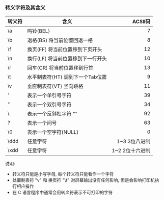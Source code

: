 ### 转义字符及其含义
转义符       |     含义                         |    ACSII码 
:------------|----------------------------------|--------------:
     \a      |    鸣铃(BEL)                     |      7        
     \b      | 退格(BS) 将当前位置回退一格      |      8        
     \f      | 换页(FF) 将当前位置移到下页开头  |      12      
     \n      | 换行(LF) 将当前位置移到下一行开头|      10      
     \r      | 回车(CR) 将当前位置移到行首      |      13       
     \t      | 水平制表符(HT) 调到下一个Tab位置 |      9        
     \v      | 垂直制表符(VT) 竖向跳格          |      11
     \'      | 表示一个单引号字符               |      39         
     \"      | 表示一个双引号字符               |      34         
     \\      | 表示一个反斜杠字符 "\"           |      92        
     \?      | 表示一个问号                     |      63        
     \0      | 表示一个空字符(NULL)             |      0           
     \ddd    | 任意字符                         | 1~3 3位八进制
     \xdd    | 任意字符                         | 1~2 2位十六进制
     
说明:
  * 转义符只能是小写字母, 每个转义符只能看作一个字符
  * 处置制表符 "v" 和 换页符 "\f" 对屏幕输出没有任何影响, 但是会影响打印机执行相应操作
  * 在 C 语言程序中通常会用转义符表示不可打印的字符
